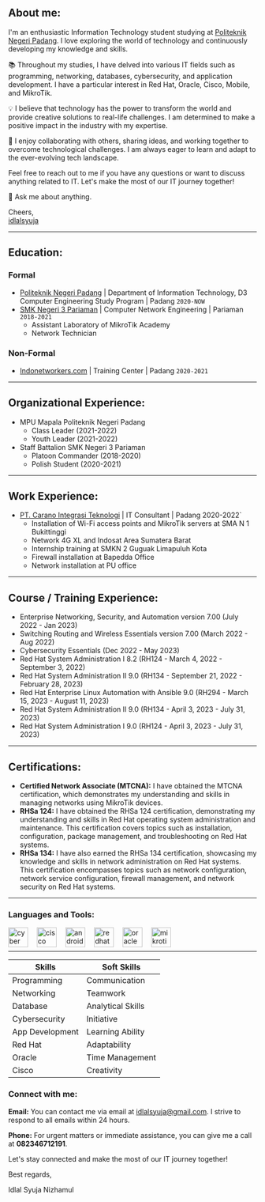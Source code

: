 ## About me:
I'm an enthusiastic Information Technology student studying at [Politeknik Negeri Padang](https://www.pnp.ac.id/). I love exploring the world of technology and continuously developing my knowledge and skills.

📚 Throughout my studies, I have delved into various IT fields such as programming, networking, databases, cybersecurity, and application development. I have a particular interest in Red Hat, Oracle, Cisco, Mobile, and MikroTik.

💡 I believe that technology has the power to transform the world and provide creative solutions to real-life challenges. I am determined to make a positive impact in the industry with my expertise.

🤝 I enjoy collaborating with others, sharing ideas, and working together to overcome technological challenges. I am always eager to learn and adapt to the ever-evolving tech landscape.

Feel free to reach out to me if you have any questions or want to discuss anything related to IT. Let's make the most of our IT journey together!

💬 Ask me about anything.

Cheers,  
[idlalsyuja](https://github.com/idlalsyuja/)

---

## Education:
### Formal
- [Politeknik Negeri Padang](https://www.pnp.ac.id/) | Department of Information Technology, D3 Computer Engineering Study Program | Padang `2020-NOW`
- [SMK Negeri 3 Pariaman](https://www.smkn3-pariaman.sch.id/) | Computer Network Engineering | Pariaman `2018-2021`
  - Assistant Laboratory of MikroTik Academy
  - Network Technician

### Non-Formal
- [Indonetworkers.com](https://indonetworkers.com/) | Training Center | Padang `2020-2021`

---

## Organizational Experience:
- MPU Mapala Politeknik Negeri Padang
  - Class Leader (2021-2022)
  - Youth Leader (2021-2022)
- Staff Battalion SMK Negeri 3 Pariaman
  - Platoon Commander (2018-2020)
  - Polish Student (2020-2021)

---

## Work Experience:
- [PT. Carano Integrasi Teknologi](http://cit.co.id/) | IT Consultant | Padang 2020-2022`
  - Installation of Wi-Fi access points and MikroTik servers at SMA N 1 Bukittinggi
  - Network 4G XL and Indosat Area Sumatera Barat
  - Internship training at SMKN 2 Guguak Limapuluh Kota
  - Firewall installation at Bapedda Office
  - Network installation at PU office

---

## Course / Training Experience:
- Enterprise Networking, Security, and Automation version 7.00 (July 2022 - Jan 2023)
- Switching Routing and Wireless Essentials version 7.00 (March 2022 - Aug 2022)
- Cybersecurity Essentials (Dec 2022 - May 2023)
- Red Hat System Administration I 8.2 (RH124 - March 4, 2022 - September 3, 2022)
- Red Hat System Administration II 9.0 (RH134 - September 21, 2022 - February 28, 2023)
- Red Hat Enterprise Linux Automation with Ansible 9.0 (RH294 - March 15, 2023 - August 11, 2023)
- Red Hat System Administration II 9.0 (RH134 - April 3, 2023 - July 31, 2023)
- Red Hat System Administration I 9.0 (RH124 - April 3, 2023 - July 31, 2023)

---

## Certifications:
- **Certified Network Associate (MTCNA):** I have obtained the MTCNA certification, which demonstrates my understanding and skills in managing networks using MikroTik devices.
- **RHSa 124:** I have obtained the RHSa 124 certification, demonstrating my understanding and skills in Red Hat operating system administration and maintenance. This certification covers topics such as installation, configuration, package management, and troubleshooting on Red Hat systems.
- **RHSa 134:** I have also earned the RHSa 134 certification, showcasing my knowledge and skills in network administration on Red Hat systems. This certification encompasses topics such as network configuration, network service configuration, firewall management, and network security on Red Hat systems.

---

### Languages and Tools:
<img align="left" alt="cyber" width="40px" src="https://cuongquach.com/wp-content/uploads/2017/06/dvwa-logo-2.png" style="padding-right:15px;" />
<img align="left" alt="cisco" width="40px" src="https://th.bing.com/th/id/R.e5eae4ae69e73f2eb848492b61f7c981?rik=gFF2RqCWd29iSw&riu=http%3a%2f%2f1000logos.net%2fwp-content%2fuploads%2f2016%2f11%2fCisco-logo.png&ehk=amjKwJX%2b3s9CVWoTkm%2fC8%2fqvlMChVLlDUH6S36sp9yE%3d&risl=&pid=ImgRaw&r=0" style="padding-right:15px;" />
<img align="left" alt="android" width="40px" src="https://desarrollador-android.com/wp-content/uploads/2015/03/android_studio_logo.png" style="padding-right:15px;" />
<img align="left" alt="redhat" width="40px" src="https://th.bing.com/th/id/OIP.oNqFfD8TdCOWi4ccOGZzNwHaBv?pid=ImgDet&rs=1" style="padding-right:15px;" />
<img align="left" alt="oracle" width="40px" src="https://th.bing.com/th/id/OIP.FOWNaCKbxoep9X1jgWih4QHaC4?pid=ImgDet&rs=1" style="padding-right:15px;" />
<img align="left" alt="mikrotik" width="40px" src="https://th.bing.com/th/id/OIP.0vssZ0ehhgwLvcwnD_TyngHaB-?pid=ImgDet&rs=1" />

<br />
<br />

---
**Skills**               | **Soft Skills**
------------------------ | --------------------
Programming              | Communication
Networking               | Teamwork
Database                 | Analytical Skills
Cybersecurity            | Initiative
App Development          | Learning Ability
Red Hat                  | Adaptability
Oracle                   | Time Management
Cisco                    | Creativity

### Connect with me:

**Email:** You can contact me via email at [idlalsyuja@gmail.com](mailto:idlalsyuja@gmail.com). I strive to respond to all emails within 24 hours.

**Phone:** For urgent matters or immediate assistance, you can give me a call at **082346712191**.

Let's stay connected and make the most of our IT journey together!

Best regards,

Idlal Syuja Nizhamul
